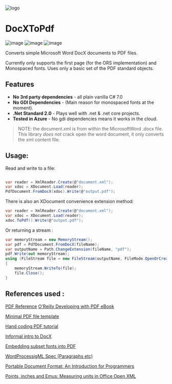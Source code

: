 ![logo](https://gitlab.3squared.com/uploads/-/system/project/avatar/470/pdf7.jpg)

# DocXToPdf

![image](https://gitlab.3squared.com/RobHill/docxtopdf/badges/release/coverage.svg?style=flat-square)
![image](http://teamcity.3squared.com/app/rest/builds/buildType:(id:DocXToPdf_Release)/statusIcon)
![image](http://teamcity.3squared.com/app/rest/builds/buildType:(id:DocXToPdf_Debug)/statusIcon)



Converts simple Microsoft Word DocX documents to PDF files.

Currently only supports the first page (for the ORS implementation) and Monospaced fonts. Uses only a basic set of the PDF standard objects.

## Features

- **No 3rd party dependencies** - all plain vanilla C# 7.0
- **No GDI Dependencies** - (Main reason for monospaced fonts at the moment).
- **.Net Standard 2.0** - Plays well with .net & .net core projects.
- **Tested in Azure** - No gdi dependencies means it works in the cloud.

> NOTE: the document.xml is from within the MicrosoftWord .docx file. 
> This library _does not_ crack open the word document, it only converts the xml content file.

## Usage:
Read and write to a file:
```cs

var reader = XmlReader.Create(@"document.xml");
var xdoc = XDocument.Load(reader);
PdfDocument.FromDocX(xdoc).Write(@"output.pdf");

```
There is also an XDocument convenience extension method: 
```cs
var reader = XmlReader.Create(@"document.xml");
var xdoc = XDocument.Load(reader);
xdoc.ToPdf().Write(@"output.pdf");
```
Or returning a stream :
```cs
var memoryStream = new MemoryStream();
var pdf = PdfDocument.FromDocX(fileName);
var outputName = Path.ChangeExtension(fileName, "pdf");
pdf.Write(out memoryStream);
using (FileStream file = new FileStream(outputName, FileMode.OpenOrCreate, FileAccess.ReadWrite))
{
    memoryStream.WriteTo(file);
    file.Close();
}
```

## References used :
[PDF Reference](https://www.adobe.com/devnet/pdf/pdf_reference.html)
[O'Reilly Developing with PDF eBook](https://www.oreilly.com/library/view/developing-with-pdf/9781449327903/ch01.html)

[Minimal PDF file template](https://brendanzagaeski.appspot.com/0004.html)

[Hand coding PDF tutorial](https://brendanzagaeski.appspot.com/0005.html)

[Informal intro to DocX](https://www.toptal.com/xml/an-informal-introduction-to-docx)

[Embedding subset fonts into PDF](http://etutorials.org/Linux+systems/pdf+hacks/Chapter+4.+Creating+PDF+and+Other+Editions/Hack+43+Embed+and+Subset+Fonts+to+Your+Advantage/)

[WordProcessigML Spec (Paragraphs etc)](http://officeopenxml.com/WPparagraphProperties.php)

[Portable Document Format: An Introduction for Programmers](http://preserve.mactech.com/articles/mactech/Vol.15/15.09/PDFIntro/index.html)

[Points, inches and Emus: Measuring units in Office Open XML](https://startbigthinksmall.wordpress.com/2010/01/04/points-inches-and-emus-measuring-units-in-office-open-xml/)
